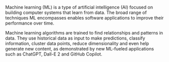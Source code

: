 Machine learning (ML) is a type of artificial intelligence (AI) focused on building computer systems that learn from data. The broad range of techniques ML encompasses enables software applications to improve their performance over time.

Machine learning algorithms are trained to find relationships and patterns in data. They use historical data as input to make predictions, classify information, cluster data points, reduce dimensionality and even help generate new content, as demonstrated by new ML-fueled applications such as ChatGPT, Dall-E 2 and GitHub Copilot.
